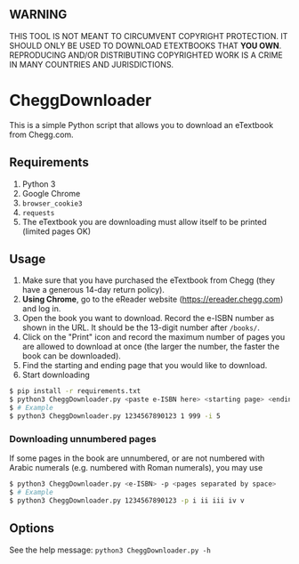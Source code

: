 ## WARNING
THIS TOOL IS NOT MEANT TO CIRCUMVENT COPYRIGHT PROTECTION. IT SHOULD ONLY BE USED TO DOWNLOAD ETEXTBOOKS THAT **YOU OWN**. REPRODUCING AND/OR DISTRIBUTING COPYRIGHTED WORK IS A CRIME IN MANY COUNTRIES AND JURISDICTIONS. 

# CheggDownloader
This is a simple Python script that allows you to download an eTextbook from Chegg.com.

## Requirements
1. Python 3
2. Google Chrome
3. `browser_cookie3`
4. `requests`
5. The eTextbook you are downloading must allow itself to be printed (limited pages OK)

## Usage
1. Make sure that you have purchased the eTextbook from Chegg (they have a generous 14-day return policy). 
2. **Using Chrome**, go to the eReader website (https://ereader.chegg.com) and log in.
3. Open the book you want to download. Record the e-ISBN number as shown in the URL. It should be the 13-digit number after `/books/`.
4. Click on the "Print" icon and record the maximum number of pages you are allowed to download at once (the larger the number, the faster the book can be downloaded).
5. Find the starting and ending page that you would like to download.
6. Start downloading
  ```bash
  $ pip install -r requirements.txt
  $ python3 CheggDownloader.py <paste e-ISBN here> <starting page> <ending page> -i <maximum pages you can download at once>
  $ # Example
  $ python3 CheggDownloader.py 1234567890123 1 999 -i 5
  ```
  
### Downloading unnumbered pages
If some pages in the book are unnumbered, or are not numbered with Arabic numerals (e.g. numbered with Roman numerals), you may use
```bash
$ python3 CheggDownloader.py <e-ISBN> -p <pages separated by space>
$ # Example
$ python3 CheggDownloader.py 1234567890123 -p i ii iii iv v
```

## Options
See the help message: `python3 CheggDownloader.py -h`
